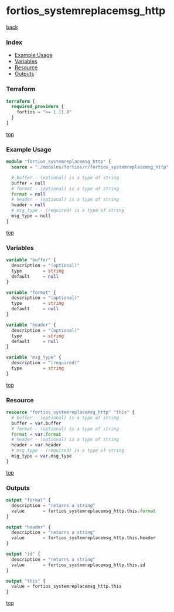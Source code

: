 # fortios_systemreplacemsg_http

[back](../fortios.md)

### Index

- [Example Usage](#example-usage)
- [Variables](#variables)
- [Resource](#resource)
- [Outputs](#outputs)

### Terraform

```terraform
terraform {
  required_providers {
    fortios = ">= 1.11.0"
  }
}
```

[top](#index)

### Example Usage

```terraform
module "fortios_systemreplacemsg_http" {
  source = "./modules/fortios/r/fortios_systemreplacemsg_http"

  # buffer - (optional) is a type of string
  buffer = null
  # format - (optional) is a type of string
  format = null
  # header - (optional) is a type of string
  header = null
  # msg_type - (required) is a type of string
  msg_type = null
}
```

[top](#index)

### Variables

```terraform
variable "buffer" {
  description = "(optional)"
  type        = string
  default     = null
}

variable "format" {
  description = "(optional)"
  type        = string
  default     = null
}

variable "header" {
  description = "(optional)"
  type        = string
  default     = null
}

variable "msg_type" {
  description = "(required)"
  type        = string
}
```

[top](#index)

### Resource

```terraform
resource "fortios_systemreplacemsg_http" "this" {
  # buffer - (optional) is a type of string
  buffer = var.buffer
  # format - (optional) is a type of string
  format = var.format
  # header - (optional) is a type of string
  header = var.header
  # msg_type - (required) is a type of string
  msg_type = var.msg_type
}
```

[top](#index)

### Outputs

```terraform
output "format" {
  description = "returns a string"
  value       = fortios_systemreplacemsg_http.this.format
}

output "header" {
  description = "returns a string"
  value       = fortios_systemreplacemsg_http.this.header
}

output "id" {
  description = "returns a string"
  value       = fortios_systemreplacemsg_http.this.id
}

output "this" {
  value = fortios_systemreplacemsg_http.this
}
```

[top](#index)